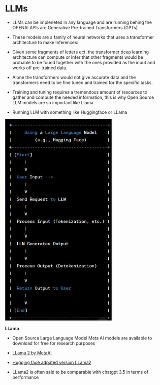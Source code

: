 # LLMs

- LLMs can be impleneted in any language and are running behing the OPENAI APIs are Generative Pre-trained Transformers (GPTs)

- These models are a family of neural networks that uses a transformer architecture to make Inferences:

- Given some fragments of letters ect, the transformer deep learning architecture can compute or infer that other fragments would be probable to be found together with the ones provided as the input and works off pre-trained data.

- Alone the transformers would not give accurate data and the transformers need to be fine tuned and trained for the specific tasks.

- Training and tuning requires a tremendous amount of resources to gather and compute the needed information, this is why Open Source LLM models are so important like Llama.

- Running LLM with something like Huggingface or LLama

![LLM Flow Chart](./llm.JPG)

**LLama**

- Open Source Large Language Model Meta AI models are available to download for free for research purposes

- [LLama 2 by MetaAI](https://ai.meta.com/llama/)

- [Hugging face adpated version LLama2](https://huggingface.co/meta-llama/Llama-2-7b-chat-hf)

- LLama2 is often said to be comparable with chatgpt 3.5 in terms of performance
